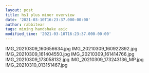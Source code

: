```yaml
---
layout: post
title: hs1 plus miner overview
date: '2021-03-10T16:23:37.000-00:00'
author: rabbitear
tags: mining handshake asic
modified_time: '2021-03-10T16:23:37.000-00:00'
---
```


IMG_20210309_160656634.jpg
IMG_20210309_160922892.jpg
IMG_20210309_161404550.jpg
IMG_20210309_161414766.jpg
IMG_20210309_173058132.jpg
IMG_20210309_173243136_MP.jpg
IMG_20210310_013151467.jpg
